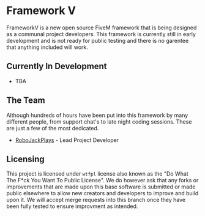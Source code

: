 # Framework V
FrameworkV is a new open source FiveM framework that is being designed as a communal project developers.
This framework is currently still in early development and is not ready for public testing and there is no garentee that anything included will work.

## Currently In Development
* TBA

## The Team

Although hundreds of hours have been put into this framework by many different people, from support chat's to late night coding sessions. These are just a few of the most dedicated. 

* [RoboJackPlays](https://twitch.tv/RoboJackPlays) - Lead Project Developer

## Licensing

This project is licensed under `wtfpl` license also known as the "Do What The F*ck You Want To Public License".
We do however ask that any forks or improvements that are made upon this base software is submitted or made public elsewhere to allow new creators and developers to improve and build upon it. We will accept merge requests into this branch once they have been fully tested to ensure improvment as intended.
